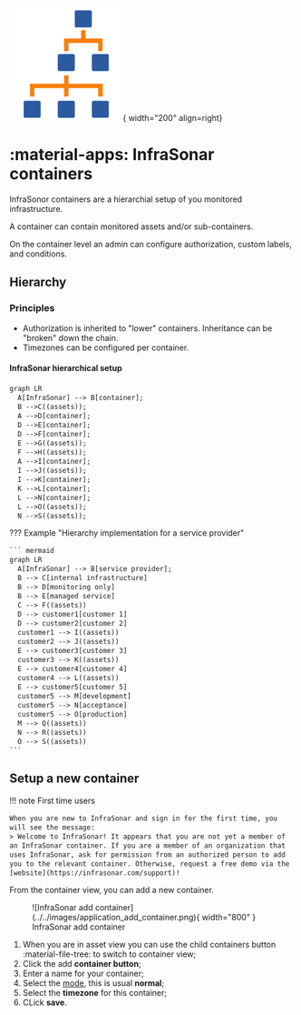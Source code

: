 ![Containers](../../images/application_containers.png){ width="200" align=right}

# :material-apps: InfraSonar containers 

InfraSonor containers are a hierarchial setup of you monitored infrastructure.

A container can contain monitored assets and/or sub-containers.

On the container level an admin can configure authorization, custom labels, and conditions.

## Hierarchy

### Principles

* Authorization is inherited to "lower" containers. Inheritance can be "broken" down the chain.
* Timezones can be configured per container.

#### InfraSonar hierarchical setup

``` mermaid
graph LR
  A[InfraSonar] --> B[container];
  B -->C((assets));
  A -->D[container];
  D -->E[container];
  D -->F[container];
  E -->G((assets));
  F -->H((assets));
  A -->I[container];
  I -->J((assets));
  I -->K[container];
  K -->L[container];
  L -->N[container];
  L -->O((assets));
  N -->S((assets));
```

??? Example "Hierarchy implementation for a service provider"

    ``` mermaid
    graph LR
      A[InfraSonar] --> B[service provider];
      B --> C[internal infrastructure]
      B --> D[monitoring only]
      B --> E[managed service]
      C --> F((assets))
      D --> customer1[customer 1]
      D --> customer2[customer 2]
      customer1 --> I((assets))
      customer2 --> J((assets))
      E --> customer3[customer 3]
      customer3 --> K((assets))
      E --> customer4[customer 4]
      customer4 --> L((assets))
      E --> customer5[customer 5]
      customer5 --> M[development]
      customer5 --> N[acceptance]
      customer5 --> O[production]
      M --> Q((assets))
      N --> R((assets))
      O --> S((assets))
    ```

## Setup a new container

!!! note First time users

    When you are new to InfraSonar and sign in for the first time, you will see the message:
    > Welcome to InfraSonar! It appears that you are not yet a member of an InfraSonar container. If you are a member of an organization that uses InfraSonar, ask for permission from an authorized person to add you to the relevant container. Otherwise, request a free demo via the [website](https://infrasonar.com/support)!

From the container view, you can add a new container.

<figure markdown>
  ![InfraSonar add container](../../images/application_add_container.png){ width="800" }
  <figcaption>InfraSonar add container</figcaption>
</figure>

1. When you are in asset view you can use the child containers button :material-file-tree: to switch to container view;
2. Click the add **container button**;
3. Enter a name for your container;
4. Select the [mode](modes.md), this is usual **normal**;
5. Select the **timezone** for this container;
6. CLick **save**.